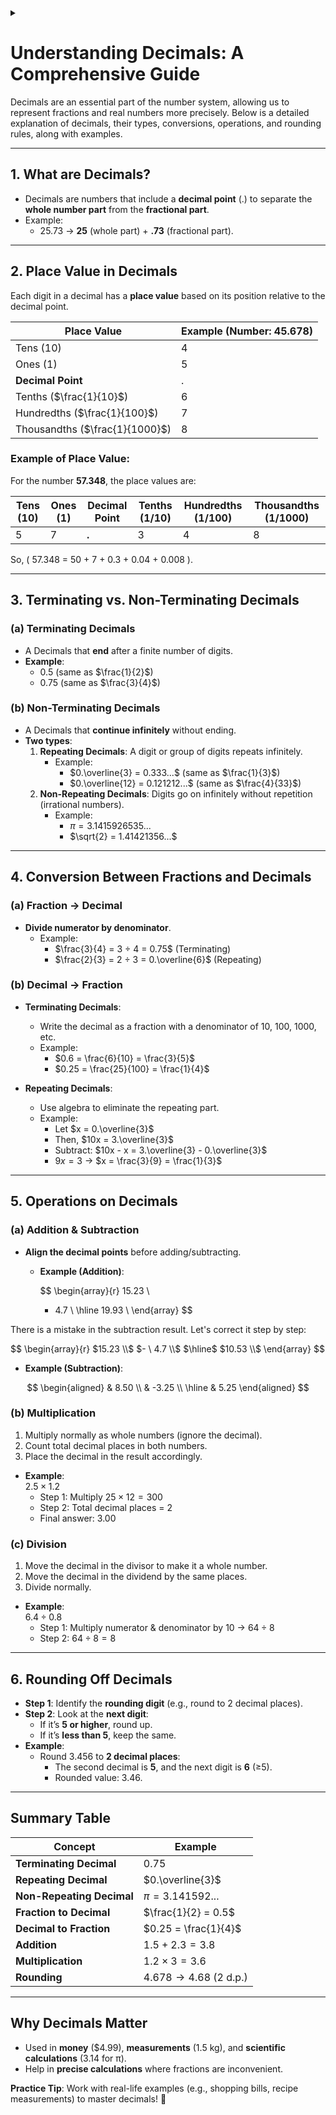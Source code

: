 <details><summary></summary>
</details>

# **Understanding Decimals: A Comprehensive Guide**

Decimals are an essential part of the number system, allowing us to represent fractions and real numbers more precisely. Below is a detailed explanation of decimals, their types, conversions, operations, and rounding rules, along with examples.

---

## **1. What are Decimals?**

- Decimals are numbers that include a **decimal point** (.) to separate the **whole number part** from the **fractional part**.
- Example:
  - $25.73$ → **25** (whole part) + **.73** (fractional part).

---

## **2. Place Value in Decimals**

Each digit in a decimal has a **place value** based on its position relative to the decimal point.

| Place Value                    | Example (Number: 45.678) |
| ------------------------------ | ------------------------ |
| Tens (10)                      | 4                        |
| Ones (1)                       | 5                        |
| **Decimal Point**              | .                        |
| Tenths ($\frac{1}{10}$)        | 6                        |
| Hundredths ($\frac{1}{100}$)   | 7                        |
| Thousandths ($\frac{1}{1000}$) | 8                        |

### **Example of Place Value:**

For the number **57.348**, the place values are:

| Tens (10) | Ones (1) | **Decimal Point** | Tenths (1/10) | Hundredths (1/100) | Thousandths (1/1000) |
| --------- | -------- | ----------------- | ------------- | ------------------ | -------------------- |
| 5         | 7        | **.**             | 3             | 4                  | 8                    |

So, \( 57.348 = 50 + 7 + 0.3 + 0.04 + 0.008 \).

---

## **3. Terminating vs. Non-Terminating Decimals**

### **(a) Terminating Decimals**

- A Decimals that **end** after a finite number of digits.
- **Example**:
  - $0.5$ (same as $\frac{1}{2}$)
  - $0.75$ (same as $\frac{3}{4}$)

### **(b) Non-Terminating Decimals**

- A Decimals that **continue infinitely** without ending.
- **Two types**:
  1. **Repeating Decimals**: A digit or group of digits repeats infinitely.
     - Example:
       - $0.\overline{3} = 0.333...$ (same as $\frac{1}{3}$)
       - $0.\overline{12} = 0.121212...$ (same as $\frac{4}{33}$)
  2. **Non-Repeating Decimals**: Digits go on infinitely without repetition (irrational numbers).
     - Example:
       - $\pi = 3.1415926535...$
       - $\sqrt{2} = 1.41421356...$

---

## **4. Conversion Between Fractions and Decimals**

### **(a) Fraction → Decimal**

- **Divide numerator by denominator**.
  - Example:
    - $\frac{3}{4} = 3 ÷ 4 = 0.75$ (Terminating)
    - $\frac{2}{3} = 2 ÷ 3 = 0.\overline{6}$ (Repeating)

### **(b) Decimal → Fraction**

- **Terminating Decimals**:

  - Write the decimal as a fraction with a denominator of 10, 100, 1000, etc.
  - Example:
    - $0.6 = \frac{6}{10} = \frac{3}{5}$
    - $0.25 = \frac{25}{100} = \frac{1}{4}$

- **Repeating Decimals**:
  - Use algebra to eliminate the repeating part.
  - Example:
    - Let $x = 0.\overline{3}$
    - Then, $10x = 3.\overline{3}$
    - Subtract: $10x - x = 3.\overline{3} - 0.\overline{3}$
    - $9x = 3$ → $x = \frac{3}{9} = \frac{1}{3}$

---

## **5. Operations on Decimals**

### **(a) Addition & Subtraction**

- **Align the decimal points** before adding/subtracting.

  - **Example (Addition)**:

    $$
    \begin{array}{r}
    15.23 \\
    -  4.7 \\
      \hline
      19.93 \\
      \end{array}
    $$

There is a mistake in the subtraction result. Let's correct it step by step:

$$
\begin{array}{r}
  $15.23 \\$
$- \ 4.7 \\$
  $\hline$
  $10.53 \\$
\end{array}
$$

- **Example (Subtraction)**:

$$
\begin{aligned}
  & 8.50 \\
& -3.25 \\
  \hline
  & 5.25
\end{aligned}
$$

### **(b) Multiplication**

1. Multiply normally as whole numbers (ignore the decimal).
2. Count total decimal places in both numbers.
3. Place the decimal in the result accordingly.

- **Example**:  
  $2.5 \times 1.2$
  - Step 1: Multiply $25 \times 12 = 300$
  - Step 2: Total decimal places = 2
  - Final answer: $3.00$

### **(c) Division**

1. Move the decimal in the divisor to make it a whole number.
2. Move the decimal in the dividend by the same places.
3. Divide normally.

- **Example**:  
  $6.4 ÷ 0.8$
  - Step 1: Multiply numerator & denominator by 10 → $64 ÷ 8$
  - Step 2: $64 ÷ 8 = 8$

---

## **6. Rounding Off Decimals**

- **Step 1**: Identify the **rounding digit** (e.g., round to 2 decimal places).
- **Step 2**: Look at the **next digit**:
  - If it’s **5 or higher**, round up.
  - If it’s **less than 5**, keep the same.
- **Example**:
  - Round $3.456$ to **2 decimal places**:
    - The second decimal is **5**, and the next digit is **6** (≥5).
    - Rounded value: $3.46$.

---

## **Summary Table**

| Concept                   | Example                 |
| ------------------------- | ----------------------- |
| **Terminating Decimal**   | $0.75$                  |
| **Repeating Decimal**     | $0.\overline{3}$        |
| **Non-Repeating Decimal** | $\pi = 3.141592...$     |
| **Fraction to Decimal**   | $\frac{1}{2} = 0.5$     |
| **Decimal to Fraction**   | $0.25 = \frac{1}{4}$    |
| **Addition**              | $1.5 + 2.3 = 3.8$       |
| **Multiplication**        | $1.2 \times 3 = 3.6$    |
| **Rounding**              | $4.678 → 4.68$ (2 d.p.) |

---

## **Why Decimals Matter**

- Used in **money** ($4.99), **measurements** (1.5 kg), and **scientific calculations** (3.14 for π).
- Help in **precise calculations** where fractions are inconvenient.

**Practice Tip**: Work with real-life examples (e.g., shopping bills, recipe measurements) to master decimals! 🚀
